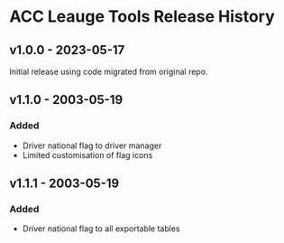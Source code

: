 # ACC Leauge Tools Release History

## v1.0.0 - 2023-05-17
Initial release using code migrated from original repo.

## v1.1.0 - 2003-05-19

### Added
- Driver national flag to driver manager
- Limited customisation of flag icons

## v1.1.1 - 2003-05-19

### Added
- Driver national flag to all exportable tables

